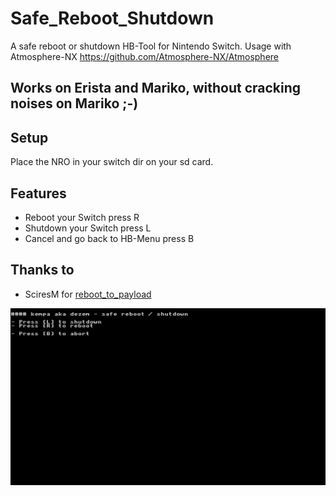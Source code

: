 # Safe_Reboot_Shutdown
A safe reboot or shutdown HB-Tool for Nintendo Switch.
Usage with Atmosphere-NX https://github.com/Atmosphere-NX/Atmosphere

## Works on Erista and Mariko, without cracking noises on Mariko ;-)

## Setup
Place the NRO in your switch dir on your sd card.

## Features
- Reboot your Switch press R
- Shutdown your Switch press L
- Cancel and go back to HB-Menu press B

## Thanks to
- SciresM for [reboot_to_payload](https://github.com/Atmosphere-NX/Atmosphere)

![Safe_Reboot_Shutdown Main](https://raw.githubusercontent.com/dezem/Safe_Reboot_Shutdown/master/Safe_Reboot_Shutdown_Main.jpg)
